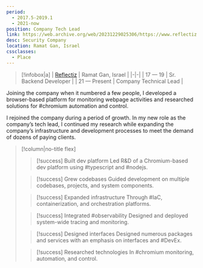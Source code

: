 ```yaml
---
period:
  - 2017.5-2019.1
  - 2021-now
position: Company Tech Lead
link: https://web.archive.org/web/20231229025306/https://www.reflectiz.com/
desc: Security Company
location: Ramat Gan, Israel
cssclasses:
  - Place
---
```

> [!infobox|a]
> | [Reflectiz](https://web.archive.org/web/20231229025306/https://www.reflectiz.com/) | Ramat Gan, Israel |
> |-|-|
> | 17 — 19 | Sr. Backend Developer |
> | 21 — Present  | Company Technical Lead |

Joining the company when it numbered a few people, I developed a browser-based platform for monitoring webpage activities and researched solutions for #chromium automation and control.

I rejoined the company during a period of growth. In my new role as the company’s tech lead, I continued my research while expanding the company’s infrastructure and development processes to meet the demand of dozens of paying clients.
> [!column|no-title flex] 
> > [!success] Built dev platform
> > Led R&D of a Chromium-based dev platform using #typescript and #nodejs.
> 
> > [!success] Grew codebases
> > Guided development on multiple codebases, projects, and system components.
> 
> > [!success] Expanded infrastructure
> > Through #IaC, containerization, and orchestration platforms.
>
>> [!success] Integrated #observability
>> Designed and deployed system-wide tracing and monitoring.
>
>> [!success] Designed interfaces
>> Designed numerous packages and services with an emphasis on interfaces and #DevEx.
>
> > [!success] Researched technologies
> > In #chromium monitoring, automation, and control.
> 
